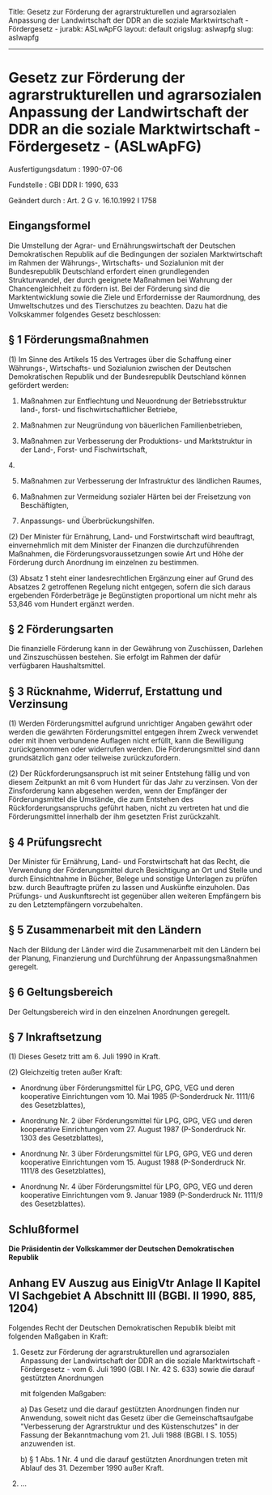 Title: Gesetz zur Förderung der agrarstrukturellen und agrarsozialen Anpassung der
  Landwirtschaft der DDR an die soziale Marktwirtschaft - Fördergesetz -
jurabk: ASLwApFG
layout: default
origslug: aslwapfg
slug: aslwapfg

---

# Gesetz zur Förderung der agrarstrukturellen und agrarsozialen Anpassung der Landwirtschaft der DDR an die soziale Marktwirtschaft - Fördergesetz - (ASLwApFG)

Ausfertigungsdatum
:   1990-07-06

Fundstelle
:   GBl DDR I: 1990, 633

Geändert durch
:   Art. 2 G v. 16.10.1992 I 1758


## Eingangsformel

Die Umstellung der Agrar- und Ernährungswirtschaft der Deutschen
Demokratischen Republik auf die Bedingungen der sozialen
Marktwirtschaft im Rahmen der Währungs-, Wirtschafts- und Sozialunion
mit der Bundesrepublik Deutschland erfordert einen grundlegenden
Strukturwandel, der durch geeignete Maßnahmen bei Wahrung der
Chancengleichheit zu fördern ist. Bei der Förderung sind die
Marktentwicklung sowie die Ziele und Erfordernisse der Raumordnung,
des Umweltschutzes und des Tierschutzes zu beachten.
Dazu hat die Volkskammer folgendes Gesetz beschlossen:


## § 1 Förderungsmaßnahmen

(1) Im Sinne des Artikels 15 des Vertrages über die Schaffung einer
Währungs-, Wirtschafts- und Sozialunion zwischen der Deutschen
Demokratischen Republik und der Bundesrepublik Deutschland können
gefördert werden:

1.  Maßnahmen zur Entflechtung und Neuordnung der Betriebsstruktur land-,
    forst- und fischwirtschaftlicher Betriebe,


2.  Maßnahmen zur Neugründung von bäuerlichen Familienbetrieben,


3.  Maßnahmen zur Verbesserung der Produktions- und Marktstruktur in der
    Land-, Forst- und Fischwirtschaft,



4\.

5.  Maßnahmen zur Verbesserung der Infrastruktur des ländlichen Raumes,


6.  Maßnahmen zur Vermeidung sozialer Härten bei der Freisetzung von
    Beschäftigten,


7.  Anpassungs- und Überbrückungshilfen.




(2) Der Minister für Ernährung, Land- und Forstwirtschaft wird
beauftragt, einvernehmlich mit dem Minister der Finanzen die
durchzuführenden Maßnahmen, die Förderungsvoraussetzungen sowie Art
und Höhe der Förderung durch Anordnung im einzelnen zu bestimmen.

(3) Absatz 1 steht einer landesrechtlichen Ergänzung einer auf Grund
des Absatzes 2 getroffenen Regelung nicht entgegen, sofern die sich
daraus ergebenden Förderbeträge je Begünstigten proportional um nicht
mehr als 53,846 vom Hundert ergänzt werden.


## § 2 Förderungsarten

Die finanzielle Förderung kann in der Gewährung von Zuschüssen,
Darlehen und Zinszuschüssen bestehen. Sie erfolgt im Rahmen der dafür
verfügbaren Haushaltsmittel.


## § 3 Rücknahme, Widerruf, Erstattung und Verzinsung

(1) Werden Förderungsmittel aufgrund unrichtiger Angaben gewährt oder
werden die gewährten Förderungsmittel entgegen ihrem Zweck verwendet
oder mit ihnen verbundene Auflagen nicht erfüllt, kann die Bewilligung
zurückgenommen oder widerrufen werden. Die Förderungsmittel sind dann
grundsätzlich ganz oder teilweise zurückzufordern.

(2) Der Rückforderungsanspruch ist mit seiner Entstehung fällig und
von diesem Zeitpunkt an mit 6 vom Hundert für das Jahr zu verzinsen.
Von der Zinsforderung kann abgesehen werden, wenn der Empfänger der
Förderungsmittel die Umstände, die zum Entstehen des
Rückforderungsanspruchs geführt haben, nicht zu vertreten hat und die
Förderungsmittel innerhalb der ihm gesetzten Frist zurückzahlt.


## § 4 Prüfungsrecht

Der Minister für Ernährung, Land- und Forstwirtschaft hat das Recht,
die Verwendung der Förderungsmittel durch Besichtigung an Ort und
Stelle und durch Einsichtnahme in Bücher, Belege und sonstige
Unterlagen zu prüfen bzw. durch Beauftragte prüfen zu lassen und
Auskünfte einzuholen. Das Prüfungs- und Auskunftsrecht ist gegenüber
allen weiteren Empfängern bis zu den Letztempfängern vorzubehalten.


## § 5 Zusammenarbeit mit den Ländern

Nach der Bildung der Länder wird die Zusammenarbeit mit den Ländern
bei der Planung, Finanzierung und Durchführung der Anpassungsmaßnahmen
geregelt.


## § 6 Geltungsbereich

Der Geltungsbereich wird in den einzelnen Anordnungen geregelt.


## § 7 Inkraftsetzung

(1) Dieses Gesetz tritt am 6. Juli 1990 in Kraft.

(2)
Gleichzeitig treten außer Kraft:

-   Anordnung über Förderungsmittel für LPG, GPG, VEG und deren
    kooperative Einrichtungen vom 10. Mai 1985 (P-Sonderdruck Nr. 1111/6
    des Gesetzblattes),


-   Anordnung Nr. 2 über Förderungsmittel für LPG, GPG, VEG und deren
    kooperative Einrichtungen vom 27. August 1987 (P-Sonderdruck Nr. 1303
    des Gesetzblattes),


-   Anordnung Nr. 3 über Förderungsmittel für LPG, GPG, VEG und deren
    kooperative Einrichtungen vom 15. August 1988 (P-Sonderdruck Nr.
    1111/8 des Gesetzblattes),


-   Anordnung Nr. 4 über Förderungsmittel für LPG, GPG, VEG und deren
    kooperative Einrichtungen vom 9. Januar 1989 (P-Sonderdruck Nr. 1111/9
    des Gesetzblattes).





## Schlußformel

**Die Präsidentin der Volkskammer der Deutschen Demokratischen
Republik**


## Anhang EV Auszug aus EinigVtr Anlage II Kapitel VI Sachgebiet A Abschnitt III (BGBl. II 1990, 885, 1204)

Folgendes Recht der Deutschen Demokratischen Republik bleibt mit
folgenden Maßgaben in Kraft:

1.  Gesetz zur Förderung der agrarstrukturellen und agrarsozialen
    Anpassung der Landwirtschaft der DDR an die soziale Marktwirtschaft -
    Fördergesetz - vom 6. Juli 1990 (GBl. I Nr. 42 S. 633) sowie die
    darauf gestützten Anordnungen

    mit folgenden Maßgaben:

    a)  Das Gesetz und die darauf gestützten Anordnungen finden nur Anwendung,
        soweit nicht das Gesetz über die Gemeinschaftsaufgabe "Verbesserung
        der Agrarstruktur und des Küstenschutzes" in der Fassung der
        Bekanntmachung vom 21. Juli 1988 (BGBl. I S. 1055) anzuwenden ist.


    b)  § 1 Abs. 1 Nr. 4 und die darauf gestützten Anordnungen treten mit
        Ablauf des 31. Dezember 1990 außer Kraft.





2.  ...




